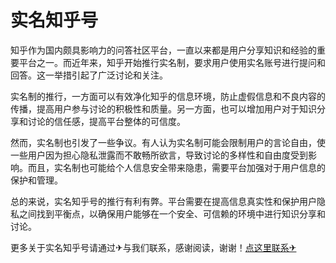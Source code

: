 # 实名知乎号

知乎作为国内颇具影响力的问答社区平台，一直以来都是用户分享知识和经验的重要平台之一。而近年来，知乎开始推行实名制，要求用户使用实名账号进行提问和回答。这一举措引起了广泛讨论和关注。

实名制的推行，一方面可以有效净化知乎的信息环境，防止虚假信息和不良内容的传播，提高用户参与讨论的积极性和质量。另一方面，也可以增加用户对于知识分享和讨论的信任感，提高平台整体的可信度。

然而，实名制也引发了一些争议。有人认为实名制可能会限制用户的言论自由，使一些用户因为担心隐私泄露而不敢畅所欲言，导致讨论的多样性和自由度受到影响。而且，实名制也可能给个人信息安全带来隐患，需要平台加强对于用户信息的保护和管理。

总的来说，实名知乎号的推行有利有弊。平台需要在提高信息真实性和保护用户隐私之间找到平衡点，以确保用户能够在一个安全、可信赖的环境中进行知识分享和讨论。

更多关于实名知乎号请通过✈与我们联系，感谢阅读，谢谢！[点这里联系✈](https://ads.k02.cc)